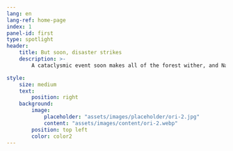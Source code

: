 ```yaml
---
lang: en
lang-ref: home-page
index: 1
panel-id: first
type: spotlight
header:
    title: But soon, disaster strikes
    description: >-
        A cataclysmic event soon makes all of the forest wither, and Naru dies of starvation. Newly orphaned, Ori is left to explore the forest on her own.

style:
    size: medium
    text:
        position: right
    background:
        image:
            placeholder: "assets/images/placeholder/ori-2.jpg"
            content: "assets/images/content/ori-2.webp"
        position: top left
        color: color2
---
```

